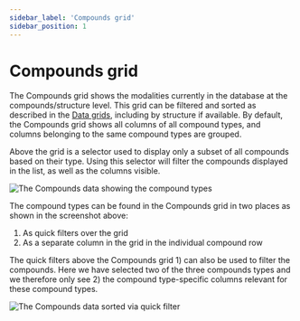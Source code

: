 ```yaml
---
sidebar_label: 'Compounds grid'
sidebar_position: 1
---
```


# Compounds grid

The Compounds grid shows the modalities currently in the database at the compounds/structure level. This grid can be filtered and sorted as
described in the [Data grids](/docs/general/data-grids), including by structure if available. By default, the Compounds grid shows all columns
of all compound types, and columns belonging to the same compound types are grouped.

Above the grid is a selector used to display only a subset of all compounds based on their type. Using this selector will filter the compounds displayed in the list, as well as the columns visible.

![The Compounds data showing the compound types](./assets/compound_types.png)

The compound types can be found in the Compounds grid in two places as shown in the screenshot above:

1. As quick filters over the grid
2. As a separate column in the grid in the individual compound row

The quick filters above the Compounds grid 1) can also be used to filter the compounds. Here we have selected two of the three compounds types and we therefore only see 2) the compound type-specific columns relevant for these compound types.



![The Compounds data sorted via quick filter](./assets/compound_types_quick_filter.png)



